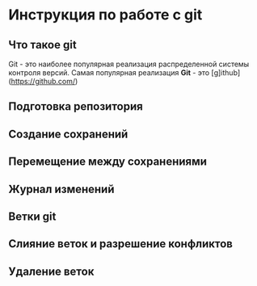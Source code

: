 # Инструкция по работе с git

## Что такое git
Git - это наиболее популярная реализация распределенной системы контроля версий. Самая популярная реализация **Git** - это [g]ithub] (https://github.com/)

## Подготовка репозитория

## Создание сохранений

## Перемещение между сохранениями

## Журнал изменений

## Ветки git

## Слияние веток и разрешение конфликтов

## Удаление веток